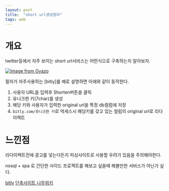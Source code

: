 ```yaml
---
layout: post
title:  "short url생성원리"
tags: web
---
```


# 개요

twitter등에서 자주 보이는 short url서비스는 어떤식으로 구축하는지 알아보자.

[![Image from Gyazo](https://i.gyazo.com/4a75c8ffac482b7f92a62fbd788ecde3.gif)](https://gyazo.com/4a75c8ffac482b7f92a62fbd788ecde3)

필자가 자주사용하는 [bitly]를 예로 설명하면 아래와 같이 동작한다.

1. 사용자 URL을 입력후 Shorten버튼을 클릭
2. 유니크한 키(7char)를 생성
3. 해당 키와 사용자가 입력한 original url을 특정 db컬럼에 저장
4. `bitly.com/유니크한 키`로 억세스시 해당키를 갖고 있는 컬럼의 original url로 리다이렉트


# 느낀점

리다이렉트전에 광고를 넣는다든지 피싱사이트로 사용할 우려가 있음을 주의해야한다.

nosql + spa 로 간단한 사이드 프로젝트를 해보고 싶을때 해볼만한 서비스가 아닌가 싶다.


[bitly](https://bitly.com/)
[단축사이트 나무위키](https://namu.wiki/w/%EB%8B%A8%EC%B6%95%20%EB%8F%84%EB%A9%94%EC%9D%B8)